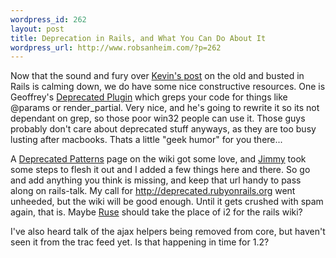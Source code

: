 ```yaml
--- 
wordpress_id: 262
layout: post
title: Deprecation in Rails, and What You Can Do About It
wordpress_url: http://www.robsanheim.com/?p=262
---
```

Now that the sound and fury over <a href="http://glu.ttono.us/articles/2006/08/30/guide-things-you-shouldnt-be-doing-in-rails">Kevin's post</a> on the old and busted in Rails is calming down, we do have some nice constructive resources.  One is Geoffrey's <a href="http://nubyonrails.topfunky.com/articles/2006/08/31/deprecated-plugin-find-old-rails-code">Deprecated Plugin</a> which greps your code for things like @params or render_partial.  Very nice, and he's going to rewrite it so its not dependant on grep, so those poor win32 people can use it.  Those guys probably don't care about deprecated stuff anyways, as they are too busy lusting after macbooks.  Thats a little "geek humor" for you there...

A <a href="http://wiki.rubyonrails.com/rails/pages/Deprecated+Patterns/">Deprecated Patterns</a> page on the wiki got some love, and <a href="http://jim.eponym.com/blog/_archives/2006/8/31/2283270.html">Jimmy</a> took some steps to flesh it out and I added a few things here and there.  So go and add anything you think is missing, and keep that url handy to pass along on rails-talk.  My call for http://deprecated.rubyonrails.org went unheeded, but the wiki will be good enough.  Until it gets crushed with spam again, that is.  Maybe <a href="http://wikis.onestepback.org/Ruse/page/show/FrequentlyAskedQuestions">Ruse</a> should take the place of i2 for the rails wiki?

I've also heard talk of the ajax helpers being removed from core, but haven't seen it from the trac feed yet.  Is that happening in time for 1.2?
